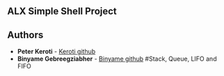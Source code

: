 ## ALX Simple Shell Project
## Authors
- **Peter Keroti** - [Keroti github](https://github.com/keroti)
- **Binyame Gebreegziabher** - [Binyame github](https://github.com/BINYZMAN)
#Stack, Queue, LIFO and FIFO
